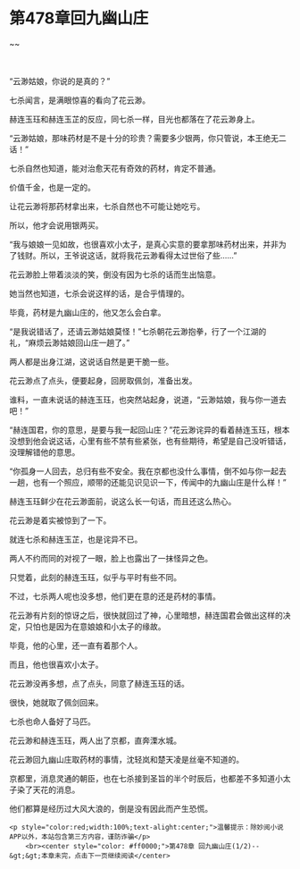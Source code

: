 # 第478章回九幽山庄
~~
    	    <p name="pagetop" href="javascript:void(0);" onclick="return false" style="line-height: 35px;padding: 10px;color: #333;"> </p><p>“云渺姑娘，你说的是真的？”</p><p>七杀闻言，是满眼惊喜的看向了花云渺。</p><p>赫连玉珏和赫连玉芷的反应，同七杀一样，目光也都落在了花云渺身上。</p><p>“云渺姑娘，那味药材是不是十分的珍贵？需要多少银两，你只管说，本王绝无二话！”</p><p>七杀自然也知道，能对治愈天花有奇效的药材，肯定不普通。</p><p>价值千金，也是一定的。</p><p>让花云渺将那药材拿出来，七杀自然也不可能让她吃亏。</p><p>所以，他才会说用银两买。</p><p>“我与娘娘一见如故，也很喜欢小太子，是真心实意的要拿那味药材出来，并非为了钱财。所以，王爷说这话，就将我花云渺看得太过世俗了些……”</p><p>花云渺脸上带着淡淡的笑，倒没有因为七杀的话而生出恼意。</p><p>她当然也知道，七杀会说这样的话，是合乎情理的。</p><p>毕竟，药材是九幽山庄的，他又怎么会白拿。</p><p>“是我说错话了，还请云渺姑娘莫怪！”七杀朝花云渺抱拳，行了一个江湖的礼，“麻烦云渺姑娘回山庄一趟了。”</p><p>两人都是出身江湖，这说话自然是更干脆一些。</p><p>花云渺点了点头，便要起身，回房取佩剑，准备出发。</p><p>谁料，一直未说话的赫连玉珏，也突然站起身，说道，“云渺姑娘，我与你一道去吧！”</p><p>“赫连国君，你的意思，是要与我一起回山庄？”花云渺诧异的看着赫连玉珏，根本没想到他会说这话，心里有些不禁有些紧张，也有些期待，希望是自己没听错话，没理解错他的意思。</p><p>“你孤身一人回去，总归有些不安全。我在京都也没什么事情，倒不如与你一起去一趟，也有一个照应，顺带的还能见识见识一下，传闻中的九幽山庄是什么样！”</p><p>赫连玉珏鲜少在花云渺面前，说这么长一句话，而且还这么热心。</p><p>花云渺是着实被惊到了一下。</p><p>就连七杀和赫连玉芷，也是诧异不已。</p><p>两人不约而同的对视了一眼，脸上也露出了一抹怪异之色。</p><p>只觉着，此刻的赫连玉珏，似乎与平时有些不同。</p><p>不过，七杀两人呢也没多想，他们更在意的还是药材的事情。</p><p>花云渺有片刻的惊讶之后，很快就回过了神，心里暗想，赫连国君会做出这样的决定，只怕也是因为在意娘娘和小太子的缘故。</p><p>毕竟，他的心里，还一直有着那个人。</p><p>而且，他也很喜欢小太子。</p><p>花云渺没再多想，点了点头，同意了赫连玉珏的话。</p><p>很快，她就取了佩剑回来。</p><p>七杀也命人备好了马匹。</p><p>花云渺和赫连玉珏，两人出了京都，直奔溧水城。</p><p>花云渺回九幽山庄取药材的事情，沈轻岚和楚天凌是丝毫不知道的。</p><p>京都里，消息灵通的朝臣，也在七杀接到圣旨的半个时辰后，也都差不多知道小太子染了天花的消息。</p><p>他们都算是经历过大风大浪的，倒是没有因此而产生恐慌。</p>
    	
   	<p style="color:red;width:100%;text-alight:center;">温馨提示：除妙阅小说APP以外，本站包含第三方内容，谨防诈骗</p>
    	<br><center style="color: #ff0000;">第478章 回九幽山庄(1/2)--&gt;&gt;本章未完，点击下一页继续阅读</center>
    	